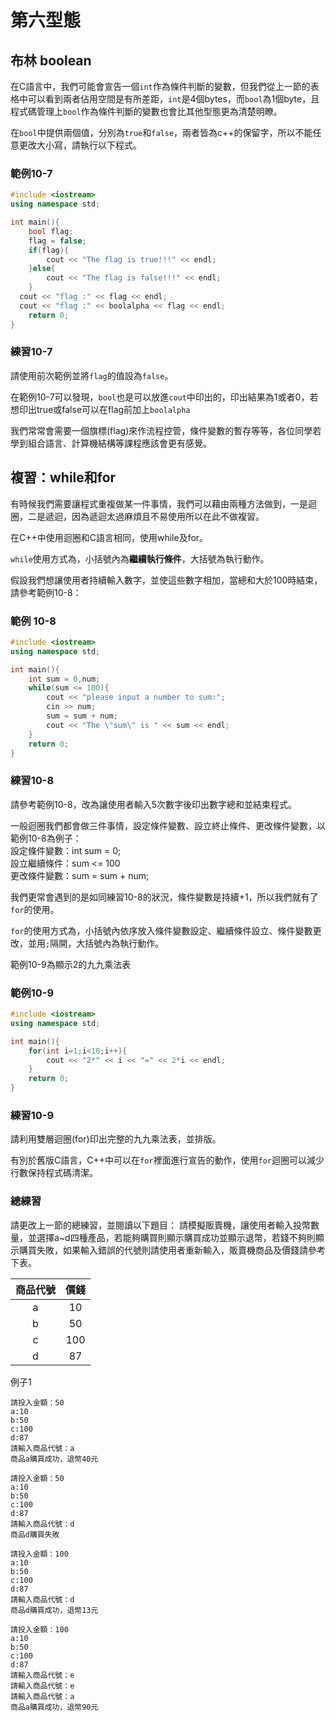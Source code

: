 # 第六型態
## 布林 boolean

在C語言中，我們可能會宣告一個`int`作為條件判斷的變數，但我們從上一節的表格中可以看到兩者佔用空間是有所差距，`int`是4個bytes，而`bool`為1個byte，且程式碼管理上`bool`作為條件判斷的變數也會比其他型態更為清楚明瞭。

在`bool`中提供兩個值，分別為`true`和`false`，兩者皆為c++的保留字，所以不能任意更改大小寫，請執行以下程式。

### 範例10-7

```C++
#include <iostream>
using namespace std;

int main(){
	bool flag;
	flag = false;
	if(flag){
		cout << "The flag is true!!!" << endl;
	}else{
		cout << "The flag is false!!!" << endl;
	}
  cout << "flag :" << flag << endl;
  cout << "flag :" << boolalpha << flag << endl;
	return 0;
}
```

### 練習10-7
請使用前次範例並將`flag`的值設為`false`。

在範例10-7可以發現，`bool`也是可以放進`cout`中印出的，印出結果為1或者0，若想印出true或false可以在flag前加上`boolalpha`

我們常常會需要一個旗標(flag)來作流程控管，條件變數的暫存等等，各位同學若學到組合語言、計算機結構等課程應該會更有感覺。

## 複習：while和for
有時候我們需要讓程式重複做某一件事情，我們可以藉由兩種方法做到，一是迴圈，二是遞迴，因為遞迴太過麻煩且不易使用所以在此不做複習。

在C++中使用迴圈和C語言相同，使用while及for。

`while`使用方式為，小括號內為**繼續執行條件**，大括號為執行動作。

假設我們想讓使用者持續輸入數字，並使這些數字相加，當總和大於100時結束，請參考範例10-8：
### 範例 10-8

```C++
#include <iostream>
using namespace std;

int main(){
	int sum = 0,num;
	while(sum <= 100){
        cout << "please input a number to sum:";
        cin >> num;
        sum = sum + num;
        cout << "The \"sum\" is " << sum << endl;
	}
	return 0;
}
```

### 練習10-8
請參考範例10-8，改為讓使用者輸入5次數字後印出數字總和並結束程式。

一般迴圈我們都會做三件事情，設定條件變數、設立終止條件、更改條件變數，以範例10-8為例子：
<br>設定條件變數：int sum = 0;
<br>設立繼續條件：sum <= 100
<br>更改條件變數：sum = sum + num;

我們更常會遇到的是如同練習10-8的狀況，條件變數是持續+1，所以我們就有了`for`的使用。

`for`的使用方式為，小括號內依序放入條件變數設定、繼續條件設立、條件變數更改，並用`;`隔開，大括號內為執行動作。

範例10-9為顯示2的九九乘法表

### 範例10-9

```C++
#include <iostream>
using namespace std;

int main(){
	for(int i=1;i<10;i++){
        cout << "2*" << i << "=" << 2*i << endl;
	}
	return 0;
}
```

### 練習10-9
請利用雙層迴圈(for)印出完整的九九乘法表，並排版。

有別於舊版C語言，C++中可以在`for`裡面進行宣告的動作，使用`for`迴圈可以減少行數保持程式碼清潔。

### 總練習
請更改上一節的總練習，並閱讀以下題目：
請模擬販賣機，讓使用者輸入投幣數量，並選擇a~d四種產品，若能夠購買則顯示購買成功並顯示退幣，若錢不夠則顯示購買失敗，如果輸入錯誤的代號則請使用者重新輸入，販賣機商品及價錢請參考下表。

| **商品代號** | **價錢** |
|:-----:|:----:|
|a|10|
|b|50|
|c|100|
|d|87|

例子1

    請投入金額：50
    a:10
    b:50
    c:100
    d:87
    請輸入商品代號：a
    商品a購買成功，退幣40元

    請投入金額：50
    a:10
    b:50
    c:100
    d:87
    請輸入商品代號：d
    商品d購買失敗

    請投入金額：100
    a:10
    b:50
    c:100
    d:87
    請輸入商品代號：d
    商品d購買成功，退幣13元

    請投入金額：100
    a:10
    b:50
    c:100
    d:87
    請輸入商品代號：e
    請輸入商品代號：e
    請輸入商品代號：a
    商品a購買成功，退幣90元
